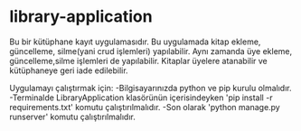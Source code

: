 # library-application
Bu bir kütüphane kayıt uygulamasıdır.
Bu uygulamada kitap ekleme, güncelleme, silme(yani crud işlemleri) yapılabilir.
Aynı zamanda üye ekleme, güncelleme,silme işlemleri de yapılabilir.
Kitaplar üyelere atanabilir ve kütüphaneye geri iade edilebilir.

Uygulamayı çalıştırmak için:
-Bilgisayarınızda python ve pip kurulu olmalıdır.
-Terminalde LibraryApplication klasörünün içerisindeyken 'pip install -r requirements.txt' komutu çalıştırılmalıdır.
-Son olarak 'python manage.py runserver' komutu çalıştırılmalıdır.
